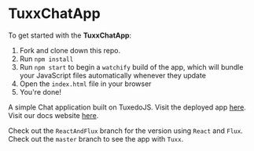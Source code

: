# TuxxChatApp

To get started with the **TuxxChatApp**:

1. Fork and clone down this repo.
2. Run `npm install`
3. Run `npm start` to begin a `watchify` build of the app, which will bundle your JavaScript files automatically whenever they update
4. Open the `index.html` file in your browser
5. You're done!

A simple Chat application built on TuxedoJS. Visit the deployed app [here](https://TuxedoJS.github.io/TuxxChatApp). Visit our docs website [here](http://TuxedoJS.org).

Check out the `ReactAndFlux` branch for the version using `React` and `Flux`. Check out the `master` branch to see the app with `Tuxx`.
